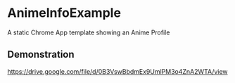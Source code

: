 # AnimeInfoExample
A static Chrome App template showing an Anime Profile

## Demonstration
https://drive.google.com/file/d/0B3VswBbdmEx9UmlPM3o4ZnA2WTA/view
